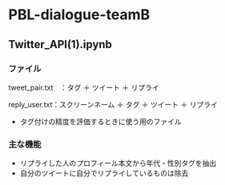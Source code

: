# PBL-dialogue-teamB

## Twitter_API(1).ipynb
### ファイル
tweet_pair.txt　：タグ ＋ ツイート ＋ リプライ

reply_user.txt：スクリーンネーム ＋ タグ ＋ ツイート ＋ リプライ
* タグ付けの精度を評価するときに使う用のファイル


### 主な機能
* リプライした人のプロフィール本文から年代・性別タグを抽出
* 自分のツイートに自分でリプライしているものは除去
